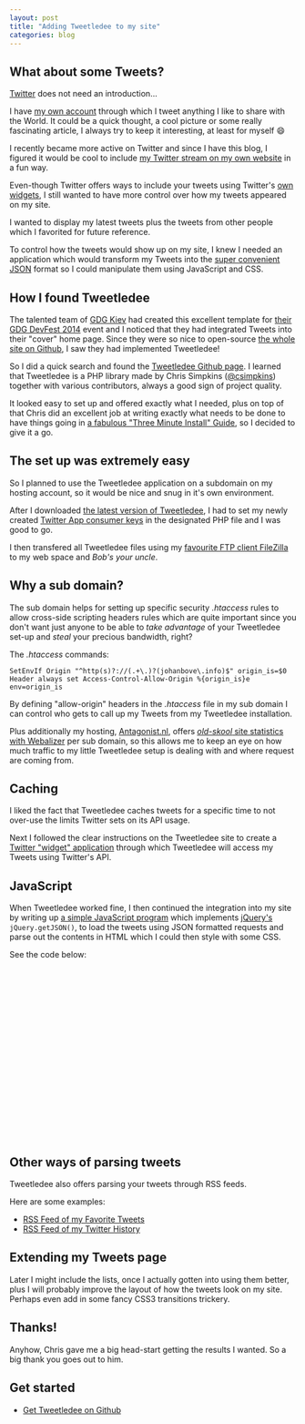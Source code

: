 ```yaml
---
layout: post
title: "Adding Tweetledee to my site"
categories: blog
---
```


## What about some Tweets?

[Twitter](http://www.twitter.com) does not need an introduction...

I have [my own account](http://twitter.com/johanbove) through which I tweet anything I like to share with the World. It could be a quick thought, a cool picture or some really fascinating article, I always try to keep it interesting, at least for myself :smile:

I recently became more active on Twitter and since I have this blog, I figured it would be cool to include [my Twitter stream on my own website](/tweets.html) in a fun way.

Even-though Twitter offers ways to include your tweets using Twitter's [own widgets](https://dev.twitter.com/web/overview), I still wanted to have more control over how my tweets appeared on my site.

I wanted to display my latest tweets plus the tweets from other people which I favorited for future reference.

To control how the tweets would show up on my site, I knew I needed an application which would transform my Tweets into the [super convenient JSON](http://www.json.org/js.html) format so I could manipulate them using JavaScript and CSS.

## How I found Tweetledee

The talented team of [GDG Kiev](http://lviv.gdg.org.ua/) had created this excellent template for [their GDG DevFest 2014](http://gdg-x.github.io/zeppelin-grunt/) event and I noticed that they had integrated Tweets into their "cover" home page. Since they were so nice to open-source [the whole site on Github](https://github.com/gdg-x/zeppelin-grunt), I saw they had implemented Tweetledee!

So I did a quick search and found the [Tweetledee Github page](http://chrissimpkins.github.io/tweetledee/). I learned that Tweetledee is a PHP library made by Chris Simpkins ([@csimpkins](http://twitter.com/csimpkins)) together with various contributors, always a good sign of project quality.

It looked easy to set up and offered exactly what I needed, plus on top of that Chris did an excellent job at writing exactly what needs to be done to have things going in [a fabulous "Three Minute Install" Guide](http://chrissimpkins.github.io/tweetledee/index.html#three-minute-install), so I decided to give it a go.

## The set up was extremely easy

So I planned to use the Tweetledee application on a subdomain on my hosting account, so it would be nice and snug in it's own environment.

After I downloaded [the latest version of Tweetledee](https://github.com/chrissimpkins/tweetledee/releases), I had to set my newly created [Twitter App consumer keys](https://apps.twitter.com/app/new) in the designated PHP file and I was good to go. 

I then transfered all Tweetledee files using my [favourite FTP client FileZilla](https://filezilla-project.org/) to my web space and *Bob's your uncle*.

## Why a sub domain?

The sub domain helps for setting up specific security *.htaccess* rules to allow cross-side scripting headers rules which are quite important since you don't want just anyone to be able to *take advantage* of your Tweetledee set-up and *steal* your precious bandwidth, right?

The *.htaccess* commands: 

```
SetEnvIf Origin "^http(s)?://(.+\.)?(johanbove\.info)$" origin_is=$0 
Header always set Access-Control-Allow-Origin %{origin_is}e env=origin_is
```

By defining "allow-origin" headers in the *.htaccess* file in my sub domain I can control who gets to call up my Tweets from my Tweetledee installation.

Plus additionally my hosting, [Antagonist.nl](http://antagonist.nl), offers [*old-skool* site statistics with Webalizer](http://www.webalizer.org/) per sub domain, so this allows me to keep an eye on how much traffic to my little Tweetledee setup is dealing with and where request are coming from.

## Caching

I liked the fact that Tweetledee caches tweets for a specific time to not over-use the limits Twitter sets on its API usage.

Next I followed the clear instructions on the Tweetledee site to create a [Twitter "widget" application](https://twitter.com/settings/widgets) through which Tweetledee will access my Tweets using Twitter's API.

## JavaScript

When Tweetledee worked fine, I then continued the integration into my site by writing up [a simple JavaScript program](https://gist.github.com/johanbove/f6f88fd6b65d01c6e257) which implements [jQuery's](http://api.jquery.com/jquery.getjson/) ``jQuery.getJSON()``, to load the tweets using JSON formatted requests and parse out the contents in HTML which I could then style with some CSS.

See the code below:

<div style="height:300px;overflow:hidden;overflow-y:auto;">
<script src="https://gist.github.com/johanbove/f6f88fd6b65d01c6e257.js"></script>
</div>

## Other ways of parsing tweets

Tweetledee also offers parsing your tweets through RSS feeds.

Here are some examples:

- [RSS Feed of my Favorite Tweets](http://tweetledee.johanbove.info/favoritesrss.php)
- [RSS Feed of my Twitter History](http://tweetledee.johanbove.info/userrss.php)

## Extending my Tweets page

Later I might include the lists, once I actually gotten into using them better, plus I will probably improve the layout of how the tweets look on my site. Perhaps even add in some fancy CSS3 transitions trickery.

## Thanks!

Anyhow, Chris gave me a big head-start getting the results I wanted. So a big thank you goes out to him.

## Get started

- [Get Tweetledee on Github](http://chrissimpkins.github.io/tweetledee/)

